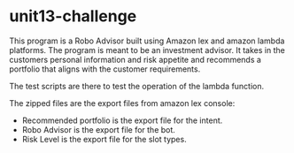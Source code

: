 # unit13-challenge

This program is a Robo Advisor built using Amazon lex and amazon lambda platforms. The program is meant to be an investment advisor. It takes in the customers personal information and risk appetite and recommends a portfolio that aligns with the customer requirements.

The test scripts are there to test the operation of the lambda function. 

The zipped files are the export files from amazon lex console:
 - Recommended portfolio is the export file for the intent.
 - Robo Advisor is the export file for the bot.
 - Risk Level is the export file for the slot types.
